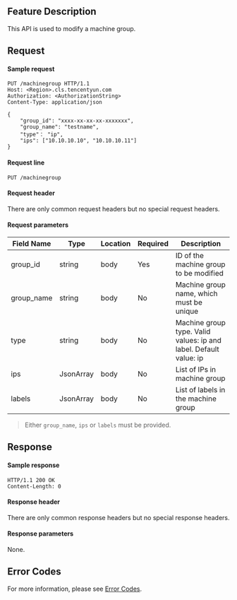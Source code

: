 ## Feature Description

This API is used to modify a machine group.

## Request

#### Sample request

```shell
PUT /machinegroup HTTP/1.1
Host: <Region>.cls.tencentyun.com
Authorization: <AuthorizationString>
Content-Type: application/json

{
    "group_id": "xxxx-xx-xx-xx-xxxxxxx", 
    "group_name": "testname", 
    "type"： "ip", 
    "ips": ["10.10.10.10", "10.10.10.11"]
}
```

#### Request line

```shell
PUT /machinegroup
```

#### Request header

There are only common request headers but no special request headers.

#### Request parameters

| Field Name | Type | Location | Required| Description |
|------------|----------|------|---------|--------------------------------|
| group_id   | string   | body | Yes     | ID of the machine group to be modified                |
| group_name | string   | body | No      | Machine group name, which must be unique             |
| type       | string   | body | No      | Machine group type. Valid values: ip and label. Default value: ip  |
| ips        | JsonArray| body | No      | List of IPs in machine group                  |
| labels     | JsonArray| body | No      | List of labels in the machine group          |

>Either `group_name`, `ips` or `labels` must be provided.

## Response

#### Sample response

```shell
HTTP/1.1 200 OK
Content-Length: 0
```

#### Response header

There are only common response headers but no special response headers.

#### Response parameters

None.

## Error Codes

For more information, please see [Error Codes](https://intl.cloud.tencent.com/document/product/614/12402).

